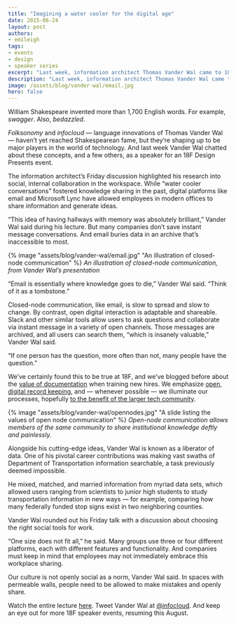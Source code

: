 ```yaml
---
title: "Imagining a water cooler for the digital age"
date: 2015-06-24
layout: post
authors:
- emileigh
tags:
- events
- design
- speaker series
excerpt: "Last week, information architect Thomas Vander Wal came to 18F to lead a discussion on his research into social and internal collaboration in the workspace."
description: "Last week, information architect Thomas Vander Wal came to 18F to lead a discussion on his research into social and internal collaboration in the workspace."
image: /assets/blog/vander-wal/email.jpg
hero: false
---
```


William Shakespeare invented more than 1,700 English words. For
example, *swagger*. Also, *bedazzled*.

*Folksonomy* and *infocloud* — language innovations of Thomas Vander
Wal — haven’t yet reached Shakespearean fame, but they’re shaping up to
be major players in the world of technology. And last week Vander Wal
chatted about these concepts, and a few others, as a speaker for an 18F
Design Presents event.

The information architect’s Friday discussion highlighted his research
into social, internal collaboration in the workspace. While “water
cooler conversations” fostered knowledge sharing in the past, digital
platforms like email and Microsoft Lync have allowed employees in modern
offices to share information and generate ideas.

“This idea of having hallways with memory was absolutely brilliant,”
Vander Wal said during his lecture. But many companies don’t save
instant message conversations. And email buries data in an archive
that’s inaccessible to most.

{% image "assets/blog/vander-wal/email.jpg" "An illustration of closed-node communication" %}
*An illustration of closed-node communication, from Vander Wal’s
presentation*

“Email is essentially where knowledge goes to die,” Vander Wal said.
“Think of it as a tombstone.”

Closed-node communication, like email, is slow to spread and slow to
change. By contrast, open digital interaction is adaptable and
shareable. Slack and other similar tools allow users to ask questions
and collaborate via instant message in a variety of open channels. Those
messages are archived, and all users can search them, “which is insanely
valuable,” Vander Wal said.

“If one person has the question, more often than not, many people have
the question.”

We’ve certainly found this to be true at 18F, and we’ve blogged before
about the [value of
documentation](https://18f.gsa.gov/2015/06/15/building-a-better-welcome-wagon/)
when training new hires. We emphasize [open, digital record
keeping](https://18f.gsa.gov/2015/05/28/18F-guides/), and — whenever
possible — we illuminate our processes, hopefully [to the benefit of
the larger tech community](https://pages.18f.gov/guides/).

{% image "assets/blog/vander-wal/opennodes.jpg" "A slide listing the values of open node communication" %}
*Open-node communication allows members of the same community to share
institutional knowledge deftly and painlessly.*

Alongside his cutting-edge ideas, Vander Wal is known as a liberator of
data. One of his pivotal career contributions was making vast swaths of
Department of Transportation information searchable, a task previously
deemed impossible.

He mixed, matched, and married information from myriad data sets, which
allowed users ranging from scientists to junior high students to study
transportation information in new ways — for example, comparing how many
federally funded stop signs exist in two neighboring counties.

Vander Wal rounded out his Friday talk with a discussion about choosing
the right social tools for work.

“One size does not fit all,” he said. Many groups use three or four
different platforms, each with different features and functionality. And
companies must keep in mind that employees may not immediately embrace
this workplace sharing.

Our culture is not openly social as a norm, Vander Wal said. In spaces
with permeable walls, people need to be allowed to make mistakes and
openly share.

Watch the entire lecture
[here](https://www.youtube.com/watch?v=gvKxoJJ7-ns). Tweet Vander Wal
at [@infocloud](https://twitter.com/infocloud). And keep an eye out
for more 18F speaker events, resuming this August.
